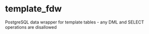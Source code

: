 # template_fdw
PostgreSQL data wrapper for template tables - any DML and SELECT operations are disallowed
